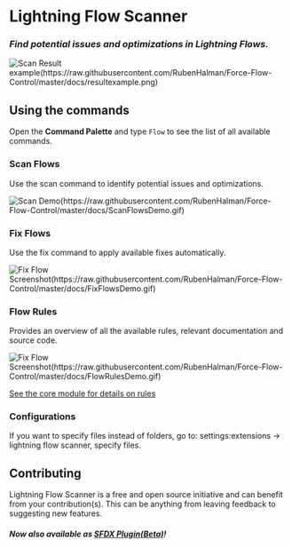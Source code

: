 # Lightning Flow Scanner
### _Find potential issues and optimizations in Lightning Flows._

![Scan Result example(https://raw.githubusercontent.com/RubenHalman/Force-Flow-Control/master/docs/resultexample.png)](https://raw.githubusercontent.com/Force-Config-Control/lightning-flow-scanner-vsce/master/docs/resultexample.png)

## Using the commands

Open the **Command Palette** and type `Flow` to see the list of all available commands.

### Scan Flows

Use the scan command to identify potential issues and optimizations.

![Scan Demo(https://raw.githubusercontent.com/RubenHalman/Force-Flow-Control/master/docs/ScanFlowsDemo.gif)](https://raw.githubusercontent.com/Force-Config-Control/lightning-flow-scanner-vsce/master/docs/ScanFlowsDemo.gif)

### Fix Flows

Use the fix command to apply available fixes automatically.  

![Fix Flow Screenshot(https://raw.githubusercontent.com/RubenHalman/Force-Flow-Control/master/docs/FixFlowsDemo.gif)](https://raw.githubusercontent.com/Force-Config-Control/lightning-flow-scanner-vsce/master/docs/FixFlowsDemo.gif)

### Flow Rules

Provides an overview of all the available rules, relevant documentation and source code. 

![Fix Flow Screenshot(https://raw.githubusercontent.com/RubenHalman/Force-Flow-Control/master/docs/FlowRulesDemo.gif)](https://raw.githubusercontent.com/Force-Config-Control/lightning-flow-scanner-vsce/master/docs/FlowRulesDemo.gif)

[See the core module for details on rules](https://github.com/Force-Config-Control/lightning-flow-scanner-core)

### Configurations

If you want to specify files instead of folders, go to:
   settings:extensions -> lightning flow scanner, specify files.

## Contributing

Lightning Flow Scanner is a free and open source initiative and can benefit from your contribution(s). 
This can be anything from leaving feedback to suggesting new features.

#### _Now also available as [SFDX Plugin(Beta)](https://github.com/Force-Config-Control/lightning-flow-scanner-sfdx)!_
